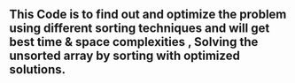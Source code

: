 ## This Code is to find out and optimize the problem using different sorting techniques and will get best time & space complexities , Solving the unsorted array by sorting with optimized solutions.
